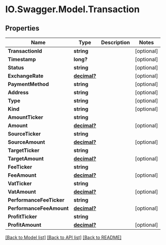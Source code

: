 # IO.Swagger.Model.Transaction
## Properties

Name | Type | Description | Notes
------------ | ------------- | ------------- | -------------
**TransactionId** | **string** |  | [optional] 
**Timestamp** | **long?** |  | [optional] 
**Status** | **string** |  | [optional] 
**ExchangeRate** | [**decimal?**](BigDecimal.md) |  | [optional] 
**PaymentMethod** | **string** |  | [optional] 
**Address** | **string** |  | [optional] 
**Type** | **string** |  | [optional] 
**Kind** | **string** |  | [optional] 
**AmountTicker** | **string** |  | 
**Amount** | [**decimal?**](BigDecimal.md) |  | [optional] 
**SourceTicker** | **string** |  | 
**SourceAmount** | [**decimal?**](BigDecimal.md) |  | [optional] 
**TargetTicker** | **string** |  | 
**TargetAmount** | [**decimal?**](BigDecimal.md) |  | [optional] 
**FeeTicker** | **string** |  | 
**FeeAmount** | [**decimal?**](BigDecimal.md) |  | [optional] 
**VatTicker** | **string** |  | 
**VatAmount** | [**decimal?**](BigDecimal.md) |  | [optional] 
**PerformanceFeeTicker** | **string** |  | 
**PerformanceFeeAmount** | [**decimal?**](BigDecimal.md) |  | [optional] 
**ProfitTicker** | **string** |  | 
**ProfitAmount** | [**decimal?**](BigDecimal.md) |  | [optional] 

[[Back to Model list]](../README.md#documentation-for-models) [[Back to API list]](../README.md#documentation-for-api-endpoints) [[Back to README]](../README.md)

